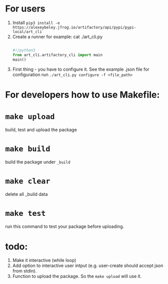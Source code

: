 # For users

1) Install
   `pip3 install -e https://alexeybeley.jfrog.io/artifactory/api/pypi/pypi-local/art_cli` 
2) Create a runner for example:
   cat ./art_cli.py
   ```python

   #!/python3
   from art_cli.artifactory_cli import main
   main()
   ```
3) First thing - you have to configure it.
   See the example .json file for configuration 
   run `./art_cli.py configure -f <file_path>`


# For developers how to use Makefile:

# `make upload`
build, test and upload the package

# `make build`
build the package under `_build`

# `make clear`
delete all _build data

# `make test`
run this command to test your package before uploading.

# todo:
1) Make it interactive (while loop)
2) Add option to interactive user intput (e.g. user-create should accept json from stdin).
3) Function to upload the package. So the `make upload` will use it.